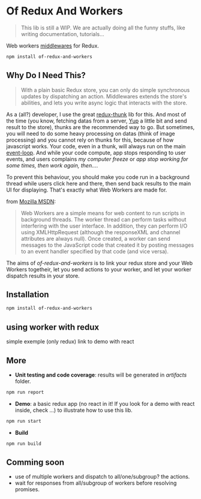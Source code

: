 # Of Redux And Workers

> This lib is still a WIP. We are actually doing all the funny stuffs, like writing documentation, tutorials...

Web workers [middlewares](https://redux.js.org/advanced/middleware) for Redux.

```bash
npm install of-redux-and-workers
```

## Why Do I Need This?
> With a plain basic Redux store, you can only do simple synchronous updates by dispatching an action. Middlewares extends the store's abilities, and lets you write async logic that interacts with the store.

As a (all?) developer, I use the great [redux-thunk](https://github.com/reduxjs/redux-thunk) lib for this. And most of the time (you know, fetching datas from a server, [Yup](https://github.com/jquense/yup) a little bit and send result to the store), thunks are the recommended way to go. But sometimes, you will need to do some heavy processing on datas (think of image processing) and you cannot rely on thunks for this, because of how javascript works. Your code, even in a thunk, will always run on the main [event-loop](https://developer.mozilla.org/en-US/docs/Web/JavaScript/EventLoop). And while your code compute, app stops responding to user events, and users complains *my computer freeze* or *app stop working for some times, then work again, then...*.

To prevent this behaviour, you should make you code run in a background thread while users click here and there, then send back results to the main UI for displaying. That's exactly what Web Workers are made for.
 
from [Mozilla MSDN](https://developer.mozilla.org/en-US/docs/Web/API/Web_Workers_API/Using_web_workers):

> Web Workers are a simple means for web content to run scripts in background threads. The worker thread can perform tasks without interfering with the user interface. In addition, they can perform I/O using XMLHttpRequest (although the responseXML and channel attributes are always null). Once created, a worker can send messages to the JavaScript code that created it by posting messages to an event handler specified by that code (and vice versa).

The aims of *of-redux-and-workers* is to link your redux store and your Web Workers togetheir, let you send actions to your worker, and let your worker dispatch results in your store.


## Installation

```bash
npm install of-redux-and-workers
```

## using worker with redux

simple exemple (only redux)
link to demo with react

## More

- **Unit testing and code coverage**: results will be generated in *artifacts* folder.
```bash
npm run report
```

- **Demo**: a basic redux app (no react in it! If you look for a demo with react inside, check ...) to illustrate how to use this lib.
```bash
npm run start
```
- **Build**
```bash
npm run build
```

## Comming soon
- use of multiple workers and dispatch to all/one/subgroup? the actions.
- wait for responses from all/subgroup of workers before resolving promises.